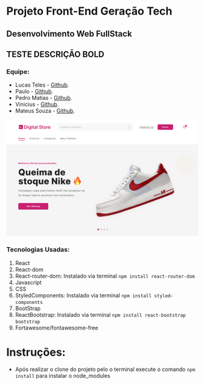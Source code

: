 # Projeto Front-End Geração Tech
## Desenvolvimento Web FullStack


<!-- FAZER UMA DESCRIÇÃO SOBRE O PROJETO DO CURSO -->
**TESTE DESCRIÇÃO BOLD** 
-  

<!-- AQUI FICA O NOME DOS PARTICIPANTES DO PROJETO -->
### Equipe:

* Lucas Teles - [Github](https://github.com/magicianLucas).
* Paulo - [Github](https://github.com/paulomtx).
* Pedro Matias - [Github](https://github.com/PedroMatias1998).
* Vinicius - [Github](https://github.com/Vicore123).
* Mateus Souza - [Github](https://github.com/MattSouza14).


<!-- AQUI FICA UMA IMAGEM DA PAGINA HOME -->
![Imagem HomePage.](src\assets\ReadmeIMG.png)

### Tecnologias Usadas:
1. React
2. React-dom
3. React-router-dom: Instalado via terminal `npm install react-router-dom`
4. Javascript
5. CSS
6. StyledComponents: Instalado via terminal `npm install styled-components`
7. BootStrap
8. ReactBootstrap: Instalado via terminal `npm install react-bootstrap bootstrap`
9. Fortawesome/fontawesome-free

# Instruções: 
- Após realizar o clone do projeto pelo o terminal execute o comando `npm install` para instalar o node_modules





